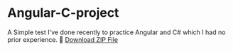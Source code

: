 # Angular-C-project
A Simple test I've done recently to practice Angular and C# which I had no prior experience.
📂 [Download ZIP File](https://drive.google.com/file/d/1g9I6UpLuLe7NGsFYA1zB_W-GPdgRjCJo/view?usp=sharing)
